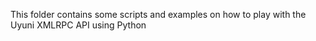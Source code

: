 This folder contains some scripts and examples on how to play with the Uyuni XMLRPC API using Python
